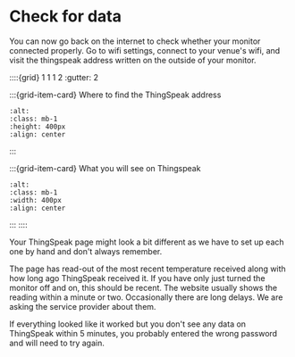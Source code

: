 # Check for data

You can now go back on the internet to check whether your monitor connected properly.  Go to wifi settings, connect to your venue's wifi, and visit the thingspeak address written on the outside of your monitor.

::::{grid} 1 1 1 2 
:gutter: 2

:::{grid-item-card}  Where to find the ThingSpeak address
```{image} /images/monitoring/v3/thingspeak-url-label.jpg
:alt: 
:class: mb-1
:height: 400px
:align: center
```
:::

:::{grid-item-card} What you will see on Thingspeak

```{image} /images/monitoring/thingspeak-last-temp.png
:alt: 
:class: mb-1
:width: 400px
:align: center
```
:::
::::

Your ThingSpeak page might look a bit different as we have to set up each one by hand and don't always remember.

The page has read-out of the most recent temperature received along with how long ago ThingSpeak received it.  If you have only just turned the monitor off and on, this should be recent.  The website usually shows the reading within a minute or two.  Occasionally there are long delays.  We are asking the service provider about them.  


If everything looked like it worked but you don't see any data on ThingSpeak within 5 minutes, you probably entered the wrong password and will need to try again.
